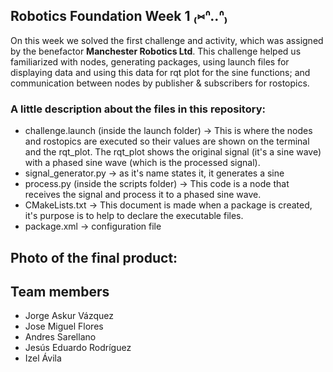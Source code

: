 ## Robotics Foundation Week 1 ₍⑅ᐢ..ᐢ₎
On this week we solved the first challenge and activity, which was assigned by the benefactor **Manchester Robotics Ltd**. This challenge helped us familiarized with nodes, generating packages, using launch files for displaying data and using this data for rqt plot for the sine functions; and communication between nodes by publisher & subscribers for rostopics. 

### A little description about the files in this repository:
- challenge.launch (inside the launch folder) -> This is where the nodes and rostopics are executed so their values are shown on the terminal and the rqt_plot. The rqt_plot shows the original signal (it's a sine wave) with a phased sine wave (which is the processed signal).
- signal_generator.py -> as it's name states it, it generates a sine 
- process.py (inside the scripts folder) -> This code is a node that receives the signal and process it to a phased sine wave.
- CMakeLists.txt -> This document is made when a package is created, it's purpose is to help to declare the executable files.
- package.xml -> configuration file

## Photo of the final product:

## Team members
- Jorge Askur Vázquez
- Jose Miguel Flores
- Andres Sarellano 
- Jesús Eduardo Rodríguez 
- Izel Ávila

